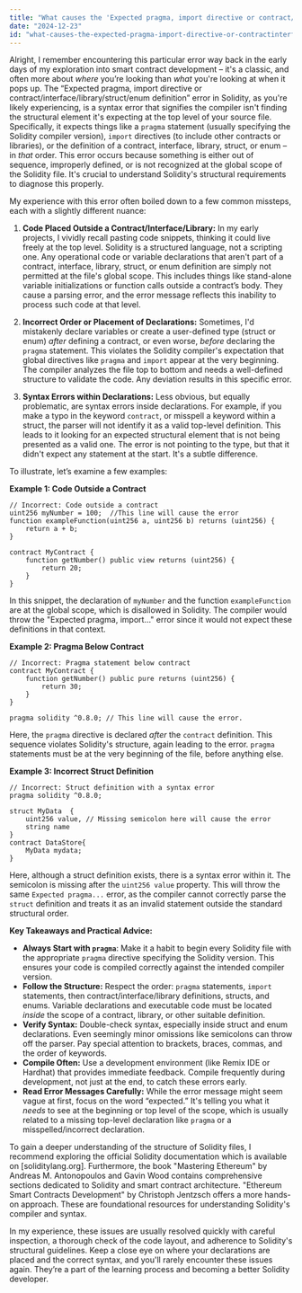 ```yaml
---
title: "What causes the 'Expected pragma, import directive or contract/interface/library/struct/enum definition' error in my string?"
date: "2024-12-23"
id: "what-causes-the-expected-pragma-import-directive-or-contractinterfacelibrarystructenum-definition-error-in-my-string"
---
```


Alright,  I remember encountering this particular error way back in the early days of my exploration into smart contract development – it's a classic, and often more about *where* you’re looking than *what* you're looking at when it pops up. The “Expected pragma, import directive or contract/interface/library/struct/enum definition” error in Solidity, as you're likely experiencing, is a syntax error that signifies the compiler isn't finding the structural element it's expecting at the top level of your source file. Specifically, it expects things like a `pragma` statement (usually specifying the Solidity compiler version), `import` directives (to include other contracts or libraries), or the definition of a contract, interface, library, struct, or enum – in *that* order. This error occurs because something is either out of sequence, improperly defined, or is not recognized at the global scope of the Solidity file. It's crucial to understand Solidity's structural requirements to diagnose this properly.

My experience with this error often boiled down to a few common missteps, each with a slightly different nuance:

1. **Code Placed Outside a Contract/Interface/Library:** In my early projects, I vividly recall pasting code snippets, thinking it could live freely at the top level. Solidity is a structured language, not a scripting one. Any operational code or variable declarations that aren't part of a contract, interface, library, struct, or enum definition are simply not permitted at the file's global scope. This includes things like stand-alone variable initializations or function calls outside a contract’s body. They cause a parsing error, and the error message reflects this inability to process such code at that level.

2. **Incorrect Order or Placement of Declarations:** Sometimes, I'd mistakenly declare variables or create a user-defined type (struct or enum) *after* defining a contract, or even worse, *before* declaring the `pragma` statement. This violates the Solidity compiler's expectation that global directives like `pragma` and `import` appear at the very beginning. The compiler analyzes the file top to bottom and needs a well-defined structure to validate the code. Any deviation results in this specific error.

3. **Syntax Errors within Declarations:** Less obvious, but equally problematic, are syntax errors inside declarations. For example, if you make a typo in the keyword `contract`, or misspell a keyword within a struct, the parser will not identify it as a valid top-level definition. This leads to it looking for an expected structural element that is not being presented as a valid one. The error is not pointing to the type, but that it didn't expect any statement at the start. It's a subtle difference.

To illustrate, let’s examine a few examples:

**Example 1: Code Outside a Contract**

```solidity
// Incorrect: Code outside a contract
uint256 myNumber = 100;  //This line will cause the error
function exampleFunction(uint256 a, uint256 b) returns (uint256) {
    return a + b;
}

contract MyContract {
    function getNumber() public view returns (uint256) {
        return 20;
    }
}

```

In this snippet, the declaration of `myNumber` and the function `exampleFunction` are at the global scope, which is disallowed in Solidity. The compiler would throw the "Expected pragma, import..." error since it would not expect these definitions in that context.

**Example 2: Pragma Below Contract**

```solidity
// Incorrect: Pragma statement below contract
contract MyContract {
    function getNumber() public pure returns (uint256) {
        return 30;
    }
}

pragma solidity ^0.8.0; // This line will cause the error.

```

Here, the `pragma` directive is declared *after* the `contract` definition. This sequence violates Solidity's structure, again leading to the error. `pragma` statements must be at the very beginning of the file, before anything else.

**Example 3: Incorrect Struct Definition**

```solidity
// Incorrect: Struct definition with a syntax error
pragma solidity ^0.8.0;

struct MyData  {
    uint256 value, // Missing semicolon here will cause the error
    string name
}
contract DataStore{
    MyData mydata;
}
```

Here, although a struct definition exists, there is a syntax error within it. The semicolon is missing after the `uint256 value` property. This will throw the same `Expected pragma...` error, as the compiler cannot correctly parse the `struct` definition and treats it as an invalid statement outside the standard structural order.

**Key Takeaways and Practical Advice:**

*   **Always Start with `pragma`**: Make it a habit to begin every Solidity file with the appropriate `pragma` directive specifying the Solidity version. This ensures your code is compiled correctly against the intended compiler version.
*   **Follow the Structure:** Respect the order: `pragma` statements, `import` statements, then contract/interface/library definitions, structs, and enums. Variable declarations and executable code must be located *inside* the scope of a contract, library, or other suitable definition.
*   **Verify Syntax:** Double-check syntax, especially inside struct and enum declarations. Even seemingly minor omissions like semicolons can throw off the parser. Pay special attention to brackets, braces, commas, and the order of keywords.
*   **Compile Often:** Use a development environment (like Remix IDE or Hardhat) that provides immediate feedback. Compile frequently during development, not just at the end, to catch these errors early.
*   **Read Error Messages Carefully:** While the error message might seem vague at first, focus on the word “expected.” It's telling you what it *needs* to see at the beginning or top level of the scope, which is usually related to a missing top-level declaration like `pragma` or a misspelled/incorrect declaration.

To gain a deeper understanding of the structure of Solidity files, I recommend exploring the official Solidity documentation which is available on [soliditylang.org]. Furthermore, the book "Mastering Ethereum" by Andreas M. Antonopoulos and Gavin Wood contains comprehensive sections dedicated to Solidity and smart contract architecture. "Ethereum Smart Contracts Development" by Christoph Jentzsch offers a more hands-on approach. These are foundational resources for understanding Solidity's compiler and syntax.

In my experience, these issues are usually resolved quickly with careful inspection, a thorough check of the code layout, and adherence to Solidity's structural guidelines. Keep a close eye on where your declarations are placed and the correct syntax, and you'll rarely encounter these issues again. They’re a part of the learning process and becoming a better Solidity developer.
